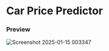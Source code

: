 # Car Price Predictor
### Preview
![Screenshot 2025-01-15 003347](https://github.com/user-attachments/assets/57d758fb-b570-46ee-8f63-5821f90332dd)
